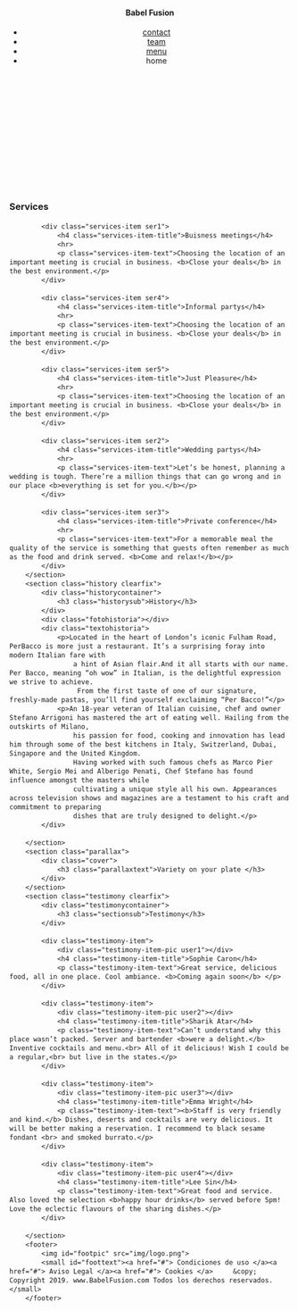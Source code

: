 <!DOCTYPE html>
<html lang="es">
<head>
    <meta name="viewport" content="width=device-width,initial-scale=1.0">
    <meta charset="utf-8">
    <title>Practica2</title>
    <meta name="description" content="">
    <link rel="stylesheet" href="css/style.css">
    
</head>
<body>
        <header>
            <nav>
                <div class="movil">
                    <h4>Babel <span>Fusion</span></h4>
                </div>
                <div class="logo"></div>
                <div class="menu">
                    <ul>
                        <li><a href="contact.html">contact</a></li>
                        <li><a href="team.html">team</a></li>
                        <li><a href="menu.html">menu</a></li>
                        <li id="now"><a>home</a></li>
                    </ul>
                </div>
            </nav>
            <svg xmlns="http://www.w3.org/2000/svg" viewBox="0 0 2326.59 785.49">
                <title>Sin título-1</title>
                <g stroke="#fff" stroke-width="3" fill="#ECE9E4">
                    <path d="M-198.31,955.74a1142.93,1142.93,0,0,1,114-567Q-63,345.27-38,303.69c16.27-27,33.2-54.29,54.44-77.76,36.76-40.61,99.48-71.21,151.1-37.05,29.12,19.27,35.16,54.39,35.65,86.87.54,36.42-3.16,72.89-8.73,108.83C174,515.95,126.42,646.66,145,781.27c2.87,20.79,22.84,140.65,64.9,104.06,10.28-8.94,18.42-21.64,26.06-32.82,9.3-13.6,17.82-27.7,26.67-41.6,17.07-26.81,36-51.83,59.41-73.43a322.89,322.89,0,0,1,74.16-51.19C422.88,673,455.82,658.93,486,657.52c36.26-1.7,32.1,38.76,32.87,63.71.62,20.13,6.69,38.43,20.18,53.64C567.91,807.43,617.67,819,659.54,814c61.46-7.34,115.89-41.75,176.77-51.82C909.76,750,982,777,1053.65,788.82a775,775,0,0,0,200.26,6.68,773,773,0,0,0,99.29-16.14c36.16-8.34,70.72-22.52,108-12.16,14.58,4,28.51,10.08,42.89,14.72a330.27,330.27,0,0,0,51.57,12c31.19,4.77,62.82,5.72,94.33,5.2,64.86-1.06,129.86-8.44,194.69-2.59,34.33,3.1,67.11,11,99.63,22.24,31.26,10.81,62,23.45,94.37,30.84,27.63,6.31,55.79,8,83.51,1.32,1.88-.45,1.08-3.34-.8-2.89-68.65,16.47-134.11-19.69-198-39.28-63.25-19.4-129.1-18.66-194.53-15.71-66.66,3-134.79,8.12-200.38-7.42-30.41-7.21-59.54-23.91-91-25.63-32.92-1.8-66.1,12.56-97.89,19.32a773.17,773.17,0,0,1-212,15.07,783.58,783.58,0,0,1-107.74-14.94c-33.65-7-67-15.56-101.15-20.13-33.13-4.44-66.38-4.45-99.06,3.11-31.69,7.33-61.77,20-92.37,30.75-52.71,18.54-109.62,29.34-160.74-.1-20.94-12.06-38.17-30.93-43.07-55.16-4.35-21.51,2.56-45.81-6.79-66.31-10.59-23.2-37.14-17.09-57.09-12.06a320.47,320.47,0,0,0-77.71,31c-51.13,28.55-90.57,69.82-121.81,118.9-8.85,13.89-17.37,28-26.67,41.6-8.27,12.09-24.95,42.65-43.12,37-16.61-5.17-22.92-29.29-27.7-43.65a347.58,347.58,0,0,1-12-47.38c-25.3-139,25.67-275.73,46.73-411.6C202.49,351.83,206,318,206.16,284c.13-27.63-1.68-57.91-19-80.8-27.55-36.35-82.26-38.62-120.7-20.1-52.62,25.34-84.87,81.1-113.27,129.5a1131.43,1131.43,0,0,0-81.92,171.35A1148.31,1148.31,0,0,0-202.9,858.88q-1.32,48.45,1.59,96.86c.11,1.92,3.11,1.93,3,0Z" transform="translate(203.3 -171.69)" fill="none"/>
                </g>
            </svg>
            <div class="maintitle"></div>
        </header>
        <section class="services clearfix">
            <div class="servicescontainer">
                <h3 class="sectionsub">Services</h3>
            </div>

            <div class="services-item ser1">
                <h4 class="services-item-title">Buisness meetings</h4>
                <hr>
                <p class="services-item-text">Choosing the location of an important meeting is crucial in business. <b>Close your deals</b> in the best environment.</p>
            </div>

            <div class="services-item ser4">
                <h4 class="services-item-title">Informal partys</h4>
                <hr>
                <p class="services-item-text">Choosing the location of an important meeting is crucial in business. <b>Close your deals</b> in the best environment.</p>
            </div>

            <div class="services-item ser5">
                <h4 class="services-item-title">Just Pleasure</h4>
                <hr>
                <p class="services-item-text">Choosing the location of an important meeting is crucial in business. <b>Close your deals</b> in the best environment.</p>
            </div>

            <div class="services-item ser2">
                <h4 class="services-item-title">Wedding partys</h4>
                <hr>
                <p class="services-item-text">Let’s be honest, planning a wedding is tough. There’re a million things that can go wrong and in our place <b>everything is set for you.</b></p>
            </div>

            <div class="services-item ser3">
                <h4 class="services-item-title">Private conference</h4>
                <hr>
                <p class="services-item-text">For a memorable meal the quality of the service is something that guests often remember as much as the food and drink served. <b>Come and relax!</b></p>
            </div>
        </section>
        <section class="history clearfix">
            <div class="historycontainer">
                <h3 class="historysub">History</h3>
            </div>
            <div class="fotohistoria"></div>
            <div class="textohistoria">
                <p>Located in the heart of London’s iconic Fulham Road, PerBacco is more just a restaurant. It’s a surprising foray into modern Italian fare with 
                    a hint of Asian flair.And it all starts with our name. Per Bacco, meaning “oh wow” in Italian, is the delightful expression we strive to achieve.
                     From the first taste of one of our signature, freshly-made pastas, you’ll find yourself exclaiming “Per Bacco!”</p>
                <p>An 18-year veteran of Italian cuisine, chef and owner Stefano Arrigoni has mastered the art of eating well. Hailing from the outskirts of Milano, 
                    his passion for food, cooking and innovation has lead him through some of the best kitchens in Italy, Switzerland, Dubai, Singapore and the United Kingdom.
                    Having worked with such famous chefs as Marco Pier White, Sergio Mei and Alberigo Penati, Chef Stefano has found influence amongst the masters while 
                    cultivating a unique style all his own. Appearances across television shows and magazines are a testament to his craft and commitment to preparing 
                    dishes that are truly designed to delight.</p>
            </div>

        </section>
        <section class="parallax">
            <div class="cover">
                <h3 class="parallaxtext">Variety on your plate </h3>
            </div>
        </section> 
        <section class="testimony clearfix">
            <div class="testimonycontainer">
                <h3 class="sectionsub">Testimony</h3>
            </div>

            <div class="testimony-item">
                <div class="testimony-item-pic user1"></div>
                <h4 class="testimony-item-title">Sophie Caron</h4>
                <p class="testimony-item-text">Great service, delicious food, all in one place. Cool ambiance. <b>Coming again soon</b> </p>
            </div>

            <div class="testimony-item">
                <div class="testimony-item-pic user2"></div>
                <h4 class="testimony-item-title">Sharik Atar</h4>
                <p class="testimony-item-text">Can’t understand why this place wasn’t packed. Server and bartender <b>were a delight.</b> Inventive cocktails and menu.<br> All of it delicious! Wish I could be a regular,<br> but live in the states.</p>
            </div>
            
            <div class="testimony-item">
                <div class="testimony-item-pic user3"></div>
                <h4 class="testimony-item-title">Emma Wright</h4>
                <p class="testimony-item-text"><b>Staff is very friendly and kind.</b> Dishes, deserts and cocktails are very delicious. It will be better making a reservation. I recommend to black sesame fondant <br> and smoked burrato.</p>
            </div>

            <div class="testimony-item">
                <div class="testimony-item-pic user4"></div>
                <h4 class="testimony-item-title">Lee Sin</h4>
                <p class="testimony-item-text">Great food and service. Also loved the selection <b>happy hour drinks</b> served before 5pm! Love the eclectic flavours of the sharing dishes.</p>
            </div>

        </section>
        <footer>
            <img id="footpic" src="img/logo.png">
            <small id="foottext"><a href="#"> Condiciones de uso </a><a href="#"> Aviso Legal </a><a href="#"> Cookies </a>     &copy; Copyright 2019. www.BabelFusion.com Todos los derechos reservados.</small>
        </footer>
</body>
<script src="https://ajax.googleapis.com/ajax/libs/jquery/3.4.1/jquery.min.js"></script>
<script src="js/jquery.drawsvg.js"></script> 
<script src="js/animacion.js"></script> 
</html>
